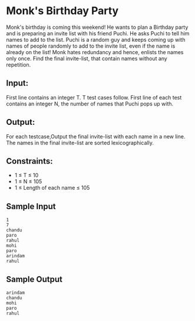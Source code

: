 # Monk's Birthday Party

Monk's birthday is coming this weekend! He wants to plan a Birthday party and is preparing an invite list with his friend Puchi. He asks Puchi to tell him names to add to the list.
Puchi is a random guy and keeps coming up with names of people randomly to add to the invite list, even if the name is already on the list! Monk hates redundancy and hence, enlists the names only once.
Find the final invite-list, that contain names without any repetition.

## Input:

First line contains an integer T. T test cases follow.
First line of each test contains an integer N, the number of names that Puchi pops up with.

## Output:

For each testcase,Output the final invite-list with each name in a new line. The names in the final invite-list are sorted lexicographically.

## Constraints:

-   1 ≤ T ≤ 10
-   1 ≤ N ≤ 105
-   1 ≤ Length of each name ≤ 105

## Sample Input

```
1
7
chandu
paro
rahul
mohi
paro
arindam
rahul
```

## Sample Output

```
arindam
chandu
mohi
paro
rahul
```
